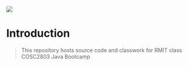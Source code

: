 [![](https://skillicons.dev/icons?i=java,html,css,neovim)]()

# Introduction
> This repository hosts source code and classwork for RMIT class COSC2803 Java Bootcamp
